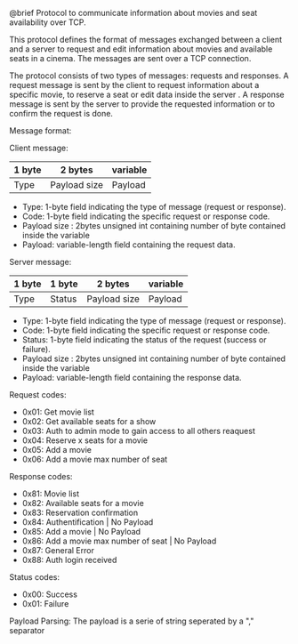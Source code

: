   @brief Protocol to communicate information about movies and seat availability over TCP.
  
  This protocol defines the format of messages exchanged between a client and a server to request and edit information about movies and available seats in a cinema. The messages are sent over a TCP connection.
  
  The protocol consists of two types of messages: requests and responses. A request message is sent by
  the client to request information about a specific movie, to reserve a seat or edit data inside the server . A response message is
  sent by the server to provide the requested information or to confirm the request is done.
  
  Message format:
  
  Client message:
  
  | 1 byte  |2 bytes     | variable |
  |---------|------------|----------|
  |  Type   |Payload size|Payload   |
  
  - Type: 1-byte field indicating the type of message (request or response).
  - Code: 1-byte field indicating the specific request or response code.
  - Payload size : 2bytes unsigned int containing number of byte contained inside the variable
  - Payload: variable-length field containing the request data.
  
  Server message:
  
  | 1 byte   | 1 byte |2 bytes     | variable |
  |----------|--------|------------|----------|
  |  Type    | Status |Payload size|Payload   |
  
  - Type: 1-byte field indicating the type of message (request or response).
  - Code: 1-byte field indicating the specific request or response code.
  - Status: 1-byte field indicating the status of the request (success or failure).
  - Payload size : 2bytes unsigned int containing number of byte contained inside the variable
  - Payload: variable-length field containing the response data.
  
  Request codes:
  
  - 0x01: Get movie list
  - 0x02: Get available seats for a show
  - 0x03: Auth to admin mode to gain access to all others reaquest
  - 0x04: Reserve x seats for a movie
  - 0x05: Add a movie
  - 0x06: Add a movie max number of seat
  
  Response codes:

  - 0x81: Movie list
  - 0x82: Available seats for a movie
  - 0x83: Reservation confirmation
  - 0x84: Authentification | No Payload
  - 0x85: Add a movie | No Payload
  - 0x86: Add a movie max number of seat | No Payload
  - 0x87: General Error
  - 0x88: Auth login received
  
  Status codes:
  
  - 0x00: Success
  - 0x01: Failure
  
  Payload Parsing:
  The payload is a serie of string seperated by a "," separator
